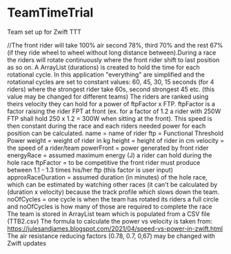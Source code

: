 # TeamTimeTrial
Team set up for Zwift TTT

//The front rider will take 100% air second 78%, third 70% and the rest 67% (if they ride wheel to wheel without long distance between).During a race the riders will rotate continuously where the front rider shift to last position as so on. A ArrayList (durations) is created to hold the time for each rotational cycle. In this application "everything" are simplified and the rotational cycles are set to constant values: 60, 45, 30, 15 seconds (for 4 riders) where the strongest rider take 60s, second strongest 45 etc. (this value may be changed for different teams) The riders are ranked using theirs velocity they can hold for a power of ftpFactor x FTP. ftpFactor is a factor raising the rider FPT at front (ex. for a factor of 1.2 a rider with 250W FTP shall hold 250 x 1.2 = 300W when sitting at the front). This speed is then constant during the race and each riders needed power for each position can be calculated.
name = name of rider
ftp = Functional Threshold Power
weight = weight of rider in kg
height = height of rider in cm
velocity = the speed of a rider/team
powerFront = power generated by front rider
energyRace = assumed maximum energy (J) a rider can hold during the hole race
ftpFactor = to be competitive the front rider must produce between 1.1 - 1.3 times his/her ftp (this factor is user input)
approxRaceDuration = assumed duration (in minutes) of the hole race, which can be estimated by watching other races (it can't be calculated by (duration x velocity) because the track profile which slows down the team. 
noOfCycles = one cycle is when the team has rotated its riders a full circle and noOfCycles is how many of those are required to complete the race
The team is stored in ArrayList team which is populated from a CSV file (TTB2.csv)
The formula to calculate the power vs velocity is taken from: https://julesandjames.blogspot.com/2021/04/speed-vs-power-in-zwift.html
The air resistance reducing factors (0.78, 0.7, 0,67) may be changed with Zwift updates
